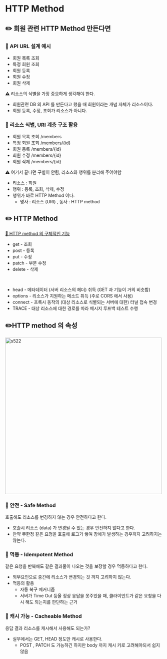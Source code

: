 # HTTP Method

## ✏️ 회원 관련 HTTP Method 만든다면

### 📍 API URL 설계 예시

- 회원 목록 조회
- 특정 회원 조회
- 회원 등록
- 회원 수정
- 회원 삭제

⚠️ 리소스의 식별을 가장 중요하게 생각해야 한다.

- 회원관련 DB 의 API 를 만든다고 했을 때 회원이라는 개념 자체가 리소스이다.
- 회원 등록, 수정, 조회가 리소스가 아니다.

### 📍 리소스 식별, URI 계층 구조 활용

- 회원 목록 조회 /members
- 특정 회원 조회 /members/{id}
- 회원 등록 /members/{id}
- 회원 수정 /members/{id}
- 회원 삭제 /members/{id}

⚠️ 여기서 끝나면 구별이 안됨, 리소스와 행위를 분리해 주어야함

- 리소스 : 회원
- 행위 : 등록, 조회, 삭제, 수정
- 행위가 바로 HTTP Method 이다.
    - 명사 : 리소스 (URI) , 동사 : HTTP method

## ✏️ HTTP Method

[🔗 HTTP method 의 구체적인 기능](https://github.com/choideakook/TIL/blob/main/Spring/0%20Spring%20TIL/post%20man%20정리.md)

- get - 조회
- post - 등록
- put - 수정
- patch - 부분 수정
- delete - 삭제

<br>

- head - 메타데이터 (서버 리소스의 헤더) 취득 (GET 과 기능이 거의 비슷함)
- options - 리소스가 지원하는 메소드 취득 (주로 CORS 에서 사용)
- connect - 프록시 동작의 (대상 리소스로 식별되는 서버에 대한) 터널 접속 변경
- TRACE - 대상 리소스에 대한 경로를 따라 메시지 루프백 테스트 수행

## ✏️HTTP method 의 속성

<img width="500" alt="s522" src="https://user-images.githubusercontent.com/115536240/213920712-711fdbb4-1b39-40d7-b040-548556d8c405.png">

### 📍 안전 - Safe Method

호출해도 리소스를 변경하지 않는 경우 안전하다고 한다.

- 호출시 리소스 (data) 가 변경될 수 있는 경우 안전하지 않다고 한다.
- 만약 무한정 같은 요청을 호출해 로그가 쌓여 장애가 발생하는 경우까지 고려하지는 않는다.

### 📍 멱등 - Idempotent Method

같은 요청을 반복해도 같은 결과물이 나오는 것을 보장할 경우 멱등하다고 한다.

- 외부요인으로 중간에 리소스가 변경되는 것 까지 고려하지 않는다.
- 멱등의 활용
    - 자동 복구 메커니즘
    - 서버가 Time Out 등올 정상 응답을 못주었을 때, 클라이언트가 같은 요청을 다시 해도 되는지를 판단하는 근거

### 📍 캐시 가능 - Cacheable Method

응답 결과 리소스를 캐시해서 사용해도 되는가?

- 실무에서는 GET, HEAD 정도만 캐시로 사용한다.
    - POST , PATCH 도 가능하긴 하지만 body 까지 캐시 키로 고려해야되서 쉽지않음

